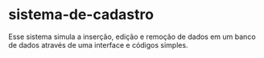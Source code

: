 # sistema-de-cadastro

Esse sistema simula a inserção, edição e remoção de dados em um banco de dados através de uma interface e códigos simples.
